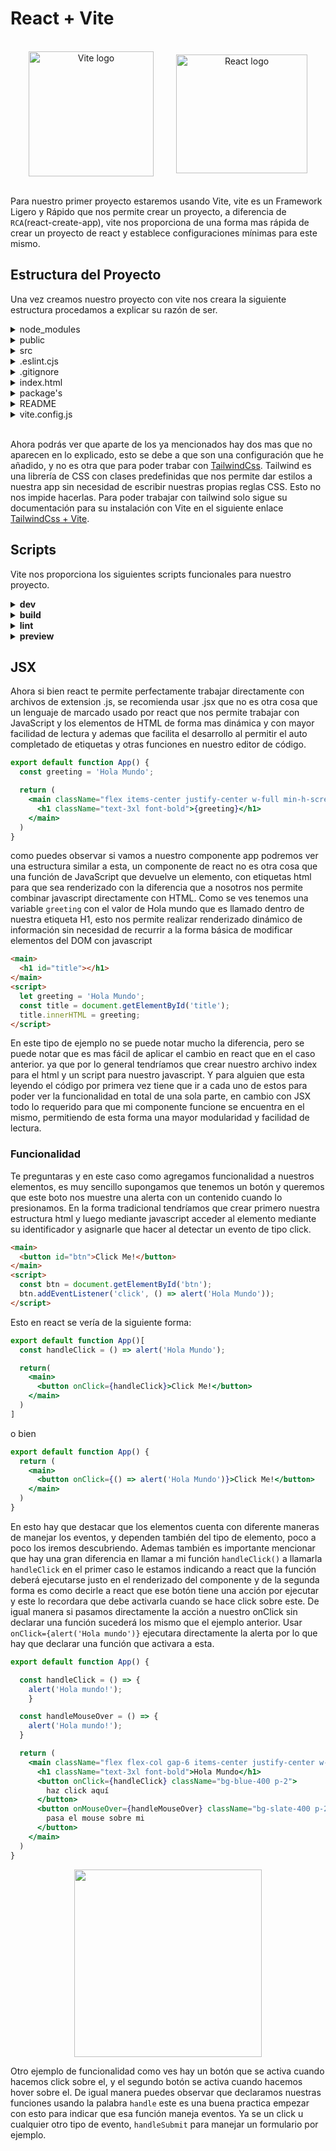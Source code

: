 # React + Vite

<br>

<div style="display:flex;  justify-content: center; align-items: center;" align="center">
  <img src="https://vitejs.dev/logo.svg" alt="Vite logo" width="200" height="200" />
  <img width='36px'>
  <img src="https://upload.wikimedia.org/wikipedia/commons/thumb/a/a7/React-icon.svg/1200px-React-icon.svg.png" alt="React logo" width="210" height="190" />
</div>

<br>

Para nuestro primer proyecto estaremos usando Vite, vite es un Framework Ligero y Rápido que nos permite crear un proyecto, a diferencia de `RCA`(react-create-app), vite nos proporciona de una forma mas rápida de crear un proyecto de react y establece configuraciones mínimas para este mismo.

## Estructura del Proyecto

Una vez creamos nuestro proyecto con vite nos creara la siguiente estructura procedamos a explicar su razón de ser.


<details>
  <summary>node_modules</summary>
  <p>
    Este directorio aparece una vez hemos ejecutado el <code>npm i</code> en este se almacenan todas las dependencias de nuestro proyecto, es decir todo lo necesario para que nuestra aplicación funcione.
  </p>
</details>

<details>
  <summary>public</summary>
  <p>
    En esta carpeta se guarda todo nuestro contenido que puede ser accesible por toda la app, de ahí el public, por lo general se suele guardar aquí images e iconos, que se usan en la app de manera global, aunque perfectamente se pueden guardar otro tipo de contenido.
  </p>
</details>

<details>
  <summary>src</summary>
  <p>
    Es nuestra carpeta principal, aquí es donde esta todo lo relacionado a la app. Las vistas que se usan, las hojas de estilo, las rutas, etc. Dentro de esta podemos encontrar los siguientes archivos:
    <ul>
      <li>
        <strong>assets/:</strong>
        Esta es nuestra carpeta contenedora de nuestro contenido multimedia, como imágenes, iconos, etc. Que se importaran en nuestros componentes.
      </li>
      <li>
        <strong>App.jsx:</strong>
        Aquí es donde esta nuestra aplicación en si, aquí llamaremos al resto de los componentes que conformaran nuestra aplicación.
      </li>
      <li>
        <strong>index.css:</strong>
        Como toda Web App nuestra aplicación necesita el uso de estilos, aquí es donde guardaremos estos mismos.
      </li>
      <li>
        <strong>main.jsx:</strong>
        Ahora bien el main es un archivo necesario donde le informamos a react que debe iniciar nuestro DOM Virtual, y donde se va a renderizar nuestra aplicación.
      </li>
    </ul>
  </p>
</details>

<details>
  <summary>.eslint.cjs</summary>
  <p>
    Este es un archivo de configuración para el linter del proyecto, si usas VS Code notaras que al ir escribiendo tu código en el editor aparecen, ciertas indicaciones ya sea remarcado de texto, o indicaciones con colores que no indican que debemos hacer algo o que algo nos puede causar problemas. En este caso se usa para seguir un marco de trabajado definido para React.
  </p>
</details>

<details>
  <summary>.gitignore</summary>
  <p>
    Nos permite indicarle a nuestro controlador de versiones que archivos no se deben tomar en cuenta para este mismo, es decir que no les dará seguimiento y no tendrá ninguna inferencia sobre ellos, en este archivo se suele incluir archivos de configuraciones del editor, el node_modules, etc.
  </p>
</details>

<details>
  <summary>index.html</summary>
  <p>
    Nuestro index de toda la vida de html, donde se definen los metadatos del app, el lenguaje, etc.
  </p>
</details>

<details>
  <summary>package's</summary>
  <p>
    Hay dos de estos archivos el package.json y package-lock.json, en el primero es nuestro archivo que crea node donde se guarda la información de nuestro proyecto, el nombre del mismo, los scripts que se pueden usar en el mismo, las dependencias que se debe usar en el app y en su desarrollo, es en este archivo en donde se le indica a  <code>npm</code> que debe instalar cuando corremos nuestro comando <code>npm i</code>, esto nos creara nuestro package-lock.json y node_modules. En el package-lock.json se guarda la información de nuestras dependencias instaladas cuando suelen ocurrir errores es común borrar estos dos elementos, y volver a hacer una instalación de las dependencias.
  </p>
</details>

<details>
  <summary>README</summary>
  <p>
    Nuestro readme es un archivo que suele acompañar a todos los repositorios, donde suele ir información del mismo, algunos con alguna breve documentación sobre como ejecutar el proyecto entre otras. Me estas leyendo ahora mismo 😎.
  </p>
</details>

<details>
  <summary>vite.config.js</summary>
  <p>
    Que no es otra cosa que nuestro archivo de configuración de vite, suele contener lo que vite llama plugins que determina con que librería se trabajara en nuestro caso react.
  </p>
</details>

<br/>

Ahora podrás ver que aparte de los ya mencionados hay dos mas que no aparecen en lo explicado, esto se debe a que son una configuración que he añadido, y no es otra que para poder trabar con [TailwindCss](https://tailwindcss.com). Tailwind es una librería de CSS con clases predefinidas que nos permite dar estilos a nuestra app sin necesidad de escribir nuestras propias reglas CSS. Esto no nos impide hacerlas. Para poder trabajar con tailwind solo sigue su documentación para su instalación con Vite en el siguiente enlace [TailwindCss + Vite](https://tailwindcss.com/docs/guides/vite).

## Scripts

Vite nos proporciona los siguientes scripts funcionales para nuestro proyecto.

<details>
  <summary>
    <strong>dev</strong>
  </summary>
  <p>
    Este sera el comando que mas usaremos ya que nos permite levantar nuestro servidor para desarrollo. Donde podemos ver nuestra app y los cambios que vamos realizando.
    <br />
    <pre><code>npm run dev</code></pre>
  </p>
</details>

<details>
  <summary>
    <strong>build</strong>
  </summary>
  <p>
    Nos creara una carpeta llamada dist con nuestra app, lista para producción, y que usaremos para publicar nuestra aplicación. 
    <br />
    <pre><code>npm run build</code></pre>
  </p>
</details>

<details>
  <summary>
    <strong>lint</strong>
  </summary>
  <p>
    Nos ejecuta nuestro linter para comprobar nuestro código en busca de posibles errores o problemas de estilo. Este nos ayuda garantizar que el código sigue las mejores practicas y es consistente en todo el proyecto.
    <br />
    <pre><code>npm run lint</code></pre>
  </pre>
</details>

<details>
  <summary>
    <strong>preview</strong>
  </summary>
  <p>
    Es una herramienta útil que nos permite ver cómo se verá y funcionará la aplicación en un entorno real, sin necesidad de desplegar en un servidor remoto.
    <br />
    <pre><code>npm run preview</code></pre>
  </pre>
</details>

## JSX

Ahora si bien react te permite perfectamente trabajar directamente con archivos de extension .js, se recomienda usar .jsx que no es otra cosa que un lenguaje de marcado usado por react que nos permite trabajar con JavaScript y los elementos de HTML de forma mas dinámica y con mayor facilidad de lectura y ademas que facilita el desarrollo al permitir el auto completado de etiquetas y otras funciones en nuestro editor de código.

```jsx
export default function App() {
  const greeting = 'Hola Mundo';

  return (
    <main className="flex items-center justify-center w-full min-h-screen">
      <h1 className="text-3xl font-bold">{greeting}</h1>
    </main>
  )
}
```
como puedes observar si vamos a nuestro componente app podremos ver una estructura similar a esta, un componente de react no es otra cosa que una función de JavaScript que devuelve un elemento, con etiquetas html para que sea renderizado con la diferencia que a nosotros nos permite combinar javascript directamente con HTML. Como se ves tenemos una variable `greeting` con el valor de Hola mundo que es llamado dentro de nuestra etiqueta H1, esto nos permite realizar renderizado dinámico de información sin necesidad de recurrir a la forma básica de modificar elementos del DOM con javascript

```html
<main>
  <h1 id="title"></h1>
</main>
<script>
  let greeting = 'Hola Mundo';
  const title = document.getElementById('title');
  title.innerHTML = greeting;
</script>
```

En este tipo de ejemplo no se puede notar mucho la diferencia, pero se puede notar que es mas fácil de aplicar el cambio en react que en el caso anterior. ya que por lo general tendríamos que crear nuestro archivo index para el html y un script para nuestro javascript. Y para alguien que esta leyendo el código por primera vez tiene que ir a cada uno de estos para poder ver la funcionalidad en total de una sola parte, en cambio con JSX todo lo requerido para que mi componente funcione se encuentra en el mismo, permitiendo de esta forma una mayor modularidad y facilidad de lectura.

### Funcionalidad

Te preguntaras y en este caso como agregamos funcionalidad a nuestros elementos, es muy sencillo supongamos que tenemos un botón y queremos que este boto nos muestre una alerta con un contenido cuando lo presionamos. En la forma tradicional tendríamos que crear primero nuestra estructura html y luego mediante javascript acceder al elemento mediante su identificador y asignarle que hacer al detectar un evento de tipo click.

```html
<main>
  <button id="btn">Click Me!</button>
</main>
<script>
  const btn = document.getElementById('btn');
  btn.addEventListener('click', () => alert('Hola Mundo'));
</script>
```

Esto en react se vería de la siguiente forma:

```jsx
export default function App()[
  const handleClick = () => alert('Hola Mundo');

  return(
    <main>
      <button onClick={handleClick}>Click Me!</button>
    </main>
  )
]
```
o bien 

```jsx
export default function App() {
  return (
    <main>
      <button onClick={() => alert('Hola Mundo')}>Click Me!</button>
    </main>
  )
}
```

En esto hay que destacar que los elementos cuenta con diferente maneras de manejar los eventos, y dependen también del tipo de elemento, poco a poco los iremos descubriendo. Ademas también es importante mencionar que hay una gran diferencia en llamar a mi función `handleClick()` a llamarla `handleClick` en el primer caso le estamos indicando a react que la función deberá ejecutarse justo en el renderizado del componente y de la segunda forma es como decirle a react que ese botón tiene una acción por ejecutar y este lo recordara que debe activarla cuando se hace click sobre este. De igual manera si pasamos directamente la acción a nuestro onClick sin declarar una función sucederá los mismo que el ejemplo anterior. Usar ```onClick={alert('Hola mundo')}``` ejecutara directamente la alerta por lo que hay que declarar una función que activara a esta.

```jsx
export default function App() {

  const handleClick = () => {
    alert('Hola mundo!');
    }

  const handleMouseOver = () => {
    alert('Hola mundo!');
  }

  return (
    <main className="flex flex-col gap-6 items-center justify-center w-full min-h-screen">
      <h1 className="text-3xl font-bold">Hola Mundo</h1>
      <button onClick={handleClick} className="bg-blue-400 p-2">
        haz click aquí
      </button>
      <button onMouseOver={handleMouseOver} className="bg-slate-400 p-2">
        pasa el mouse sobre mi
      </button>
    </main>
  )
}
```

<div align='center'>
  <image src='https://firebasestorage.googleapis.com/v0/b/kazu-moda-nextjs-firebase.appspot.com/o/funcionalidad.gif?alt=media&token=893c5d00-6a53-4c52-8672-a1d5d999203f' height='300px'>
</div>

Otro ejemplo de funcionalidad como ves hay un botón que se activa cuando hacemos click sobre el, y el segundo botón se activa cuando hacemos hover sobre el. De igual manera puedes observar que declaramos nuestras funciones usando la palabra `handle` este es una buena practica empezar con esto para indicar que esa función maneja eventos. Ya se un click u cualquier otro tipo de evento, `handleSubmit` para manejar un formulario por ejemplo.